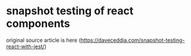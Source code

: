 # snapshot testing of react components 

original source article is here (https://daveceddia.com/snapshot-testing-react-with-jest/)
